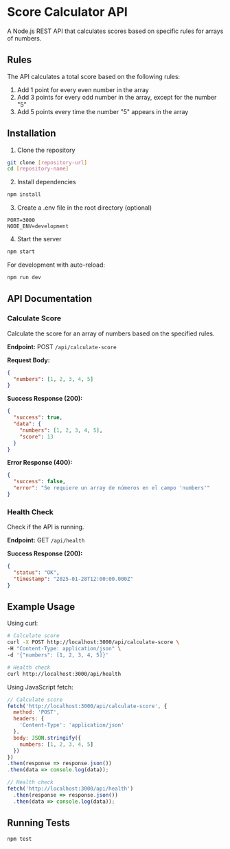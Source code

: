# Score Calculator API

A Node.js REST API that calculates scores based on specific rules for arrays of numbers.

## Rules
The API calculates a total score based on the following rules:
1. Add 1 point for every even number in the array
2. Add 3 points for every odd number in the array, except for the number "5"
3. Add 5 points every time the number "5" appears in the array

## Installation

1. Clone the repository
```bash
git clone [repository-url]
cd [repository-name]
```

2. Install dependencies
```bash
npm install
```

3. Create a .env file in the root directory (optional)
```
PORT=3000
NODE_ENV=development
```

4. Start the server
```bash
npm start
```

For development with auto-reload:
```bash
npm run dev
```

## API Documentation

### Calculate Score
Calculate the score for an array of numbers based on the specified rules.

**Endpoint:** POST `/api/calculate-score`

**Request Body:**
```json
{
  "numbers": [1, 2, 3, 4, 5]
}
```

**Success Response (200):**
```json
{
  "success": true,
  "data": {
    "numbers": [1, 2, 3, 4, 5],
    "score": 13
  }
}
```

**Error Response (400):**
```json
{
  "success": false,
  "error": "Se requiere un array de números en el campo 'numbers'"
}
```

### Health Check
Check if the API is running.

**Endpoint:** GET `/api/health`

**Success Response (200):**
```json
{
  "status": "OK",
  "timestamp": "2025-01-28T12:00:00.000Z"
}
```

## Example Usage

Using curl:
```bash
# Calculate score
curl -X POST http://localhost:3000/api/calculate-score \
-H "Content-Type: application/json" \
-d '{"numbers": [1, 2, 3, 4, 5]}'

# Health check
curl http://localhost:3000/api/health
```

Using JavaScript fetch:
```javascript
// Calculate score
fetch('http://localhost:3000/api/calculate-score', {
  method: 'POST',
  headers: {
    'Content-Type': 'application/json'
  },
  body: JSON.stringify({
    numbers: [1, 2, 3, 4, 5]
  })
})
.then(response => response.json())
.then(data => console.log(data));

// Health check
fetch('http://localhost:3000/api/health')
  .then(response => response.json())
  .then(data => console.log(data));
```

## Running Tests
```bash
npm test
```